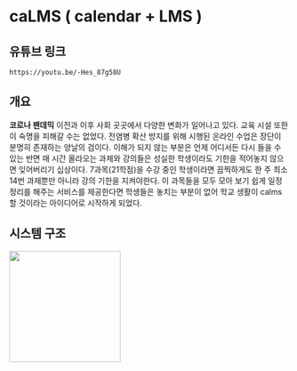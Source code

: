 # caLMS ( calendar + LMS )

## 유튜브 링크

```
https://youtu.be/-Hes_87g58U
```

## 개요  

**코로나 팬데믹** 이전과 이후 사회 곳곳에서 다양한 변화가 일어나고 있다. 교육 시설 또한 이 숙명을 피해갈 수는 없었다. 전염병 확산 방지를 위해 시행된 온라인 수업은 장단이 분명히 존재하는 양날의 검이다. 이해가 되지 않는 부분은 언제 어디서든 다시 들을 수 있는 반면 매 시간 올라오는 과제와 강의들은 성실한 학생이라도 기한을 적어놓지 않으면 잊어버리기 십상이다. 7과목(21학점)을 수강 중인 학생이라면 끔찍하게도 한 주 최소 14번 과제뿐만 아니라 강의 기한을 지켜야한다. 이 과목들을 모두 모아 보기 쉽게 일정 정리를 해주는 서비스를 제공한다면 학생들은 놓치는 부분이 없어 학교 생활이 calms 할 것이라는 아이디어로 시작하게 되었다.

## 시스템 구조

<div>
  <img width="200" src="![KakaoTalk_Photo_2020-11-26-16-12-42](https://user-images.githubusercontent.com/58005728/100406030-3bbfda00-30a8-11eb-8167-94e95320532f.png") 
</div>
